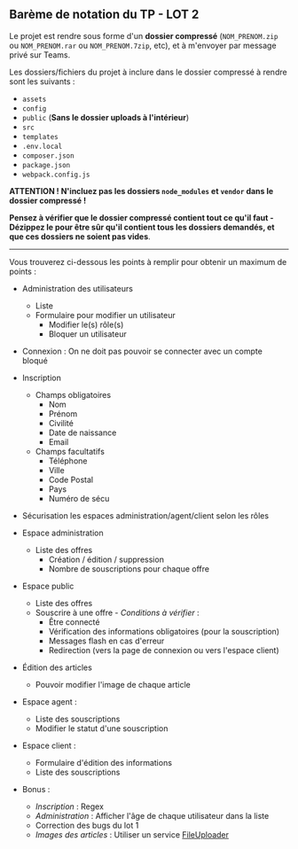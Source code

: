 ## Barème de notation du TP - LOT 2

Le projet est rendre sous forme d'un **dossier compressé** (`NOM_PRENOM.zip` ou `NOM_PRENOM.rar` ou `NOM_PRENOM.7zip`, etc), et à m'envoyer par message privé sur Teams. 

Les dossiers/fichiers du projet à inclure dans le dossier compressé à rendre sont les suivants : 
* `assets`
* `config`
* `public`  (**Sans le dossier uploads à l'intérieur**)
* `src`
* `templates`
* `.env.local`
* `composer.json`
* `package.json`
* `webpack.config.js`

**ATTENTION ! N'incluez pas les dossiers `node_modules` et `vendor` dans le dossier compressé !**

**Pensez à vérifier que le dossier compressé contient tout ce qu'il faut - Dézippez le pour être sûr qu'il contient tous les dossiers demandés, et que ces dossiers ne soient pas vides**.

___ 

Vous trouverez ci-dessous les points à remplir pour obtenir un maximum de points :

* Administration des utilisateurs
    - Liste 
    - Formulaire pour modifier un utilisateur
        - Modifier le(s) rôle(s)
        - Bloquer un utilisateur

* Connexion : On ne doit pas pouvoir se connecter avec un compte bloqué

* Inscription
    * Champs obligatoires
        * Nom
        * Prénom
        * Civilité
        * Date de naissance
        * Email
    * Champs facultatifs
        - Téléphone
        - Ville
        - Code Postal
        - Pays
        - Numéro de sécu

* Sécurisation les espaces administration/agent/client selon les rôles

* Espace administration
    - Liste des offres
        + Création / édition / suppression
        + Nombre de souscriptions pour chaque offre

* Espace public
    - Liste des offres
    - Souscrire à une offre - _Conditions à vérifier_ :
        + Être connecté
        + Vérification des informations obligatoires (pour la souscription)
        + Messages flash en cas d'erreur
        + Redirection (vers la page de connexion ou vers l'espace client)
* Édition des articles
    * Pouvoir modifier l'image de chaque article
    
* Espace agent : 
    * Liste des souscriptions
    * Modifier le statut d'une souscription
* Espace client : 
    * Formulaire d'édition des informations
    * Liste des souscriptions

* Bonus : 
    - _Inscription_ : Regex
    - _Administration_ : Afficher l'âge de chaque utilisateur dans la liste
    - Correction des bugs du lot 1
    - _Images des articles_ : Utiliser un service [FileUploader](https://symfony.com/doc/current/controller/upload_file.html#creating-an-uploader-service)
